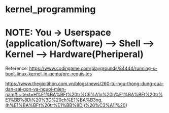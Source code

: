 # kernel_programming
# NOTE: You -> Userspace (application/Software) --> Shell --> Kernel --> Hardware(Pheriperal)

Reference: https://www.codingame.com/playgrounds/84444/running-u-boot-linux-kernel-in-qemu/pre-requisites 

https://www.thegioitihon.com.vn/blogs/news/260-tu-ngu-thong-dung-cua-dan-sai-gon-va-nguoi-mien-nam#:~:text=H%E1%BA%BFt%20tr%C6%A1n%20h%E1%BA%BFt%20tr%E1%BB%8Di%20%3D%20ch%E1%BA%B3ng,(h%E1%BA%BFt%20tr%E1%BB%8Di)%20%C3%A1!%20)



